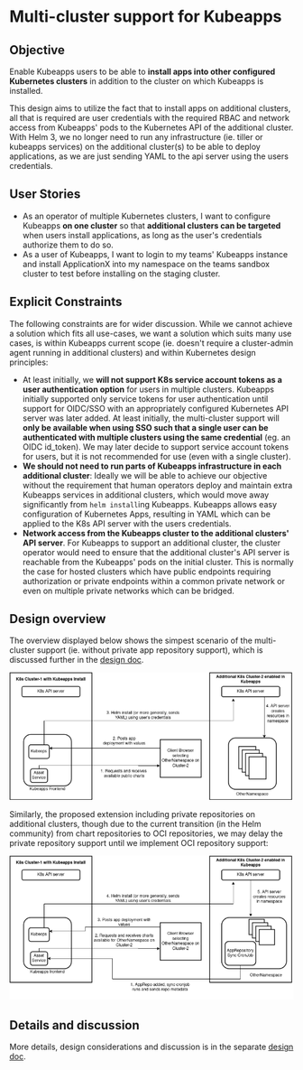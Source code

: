 # Multi-cluster support for Kubeapps

## Objective

Enable Kubeapps users to be able to **install apps into other configured Kubernetes clusters** in addition to the cluster on which Kubeapps is installed.

This design aims to utilize the fact that to install apps on additional clusters, all that is required are user credentials with the required RBAC and network access from Kubeapps' pods to the Kubernetes API of the additional cluster. With Helm 3, we no longer need to run any infrastructure (ie. tiller or kubeapps services) on the additional cluster(s) to be able to deploy applications, as we are just sending YAML to the api server using the users credentials.

## User Stories

- As an operator of multiple Kubernetes clusters, I want to configure Kubeapps **on one cluster** so that **additional clusters can be targeted** when users install applications, as long as the user's credentials authorize them to do so.
- As a user of Kubeapps, I want to login to my teams' Kubeapps instance and install ApplicationX into my namespace on the teams sandbox cluster to test before installing on the staging cluster.

## Explicit Constraints

The following constraints are for wider discussion. While we cannot achieve a solution which fits all use-cases, we want a solution which suits many use cases, is within Kubeapps current scope (ie. doesn't require a cluster-admin agent running in additional clusters) and within Kubernetes design principles:

- At least initially, we **will not support K8s service account tokens as a user authentication option** for users in multiple clusters. Kubeapps initially supported only service tokens for user authentication until support for OIDC/SSO with an appropriately configured Kubernetes API server was later added. At least initially, the multi-cluster support will **only be available when using SSO such that a single user can be authenticated with multiple clusters using the same credential** (eg. an OIDC id_token). We may later decide to support service account tokens for users, but it is not recommended for use (even with a single cluster).
- **We should not need to run parts of Kubeapps infrastructure in each additional cluster**: Ideally we will be able to achieve our objective without the requirement that human operators deploy and maintain extra Kubeapps services in additional clusters, which would move away significantly from `helm install`ing Kubeapps. Kubeapps allows easy configuration of Kubernetes Apps, resulting in YAML which can be applied to the K8s API server with the users credentials.
- **Network access from the Kubeapps cluster to the additional clusters' API server**. For Kubeapps to support an additional cluster, the cluster operator would need to ensure that the additional cluster's API server is reachable from the Kubeapps' pods on the initial cluster. This is normally the case for hosted clusters which have public endpoints requiring authorization or private endpoints within a common private network or even on multiple private networks which can be bridged.

## Design overview

The overview displayed below shows the simpest scenario of the multi-cluster support (ie. without private app repository support), which is discussed further in the [design doc](https://docs.google.com/document/d/1Ch9MjazQDBa9nya4cSwiiciolWhtcnLOjYQKB2XIYuM/).

![Kubeapps Multi-cluster Overview](../../img/design-proposals/Kubeapps-Multi-cluster-simple.png)

Similarly, the proposed extension including private repositories on additional clusters, though due to the current transition (in the Helm community) from chart repositories to OCI repositories, we may delay the private repository support until we implement OCI repository support:

![Kubeapps Multi-cluster support with private repositories](../../img/design-proposals/Kubeapps-Multi-cluster-private-repo.png)

## Details and discussion

More details, design considerations and discussion is in the separate [design doc](https://docs.google.com/document/d/1Ch9MjazQDBa9nya4cSwiiciolWhtcnLOjYQKB2XIYuM/).
